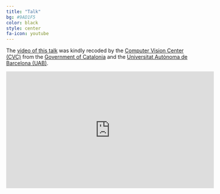 ```yaml
---
title: "Talk"
bg: #9AD1F5
color: black
style: center
fa-icon: youtube
---
```


The [video of this talk](http://www.cvc.uab.es/?page_id=113) was kindly recoded by the [Computer Vision Center (CVC)](http://www.cvc.uab.cat/) from the [Government of Catalonia](https://governrepublica.org/) and the [Universitat Autònoma de Barcelona (UAB)](http://www.uab.cat/).

<iframe width="560" height="315" src="https://www.youtube.com/watch?v=QH2-TGUlwu4" frameborder="0" allow="autoplay; encrypted-media" allowfullscreen></iframe>
